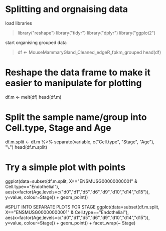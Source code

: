 # Splitting and orgnaising data
load libraries
> library("reshape")
> library("tidyr")
> library("dplyr")
> library("ggplot2")

start organising grouped data
> df <- MouseMammaryGland_Cleaned_edgeR_fpkm_grouped
> head(df)

# Reshape the data frame to make it easier to manipulate for plotting
df.m <- melt(df)
head(df.m)

# Split the sample name/group into Cell.type, Stage and Age
df.m.split <- df.m %>% separate(variable, c("Cell.type", "Stage", "Age"), "\\.")
head(df.m.split)

# Try a simple plot with points
ggplot(data=subset(df.m.split, X=="ENSMUSG00000000001" & Cell.type=="Endothelial"), 
       aes(x=factor(Age,levels=c("d0","d1","d5","d6","d9","d10","d14","d15")), y=value, colour=Stage)) +
  geom_point()


#SPLIT INTO SEPARATE PLOTS FOR STAGE
ggplot(data=subset(df.m.split, X=="ENSMUSG00000000001" & Cell.type=="Endothelial"), 
       aes(x=factor(Age,levels=c("d0","d1","d5","d6","d9","d10","d14","d15")), y=value, colour=Stage)) +
  geom_point() +
  facet_wrap(~ Stage)
